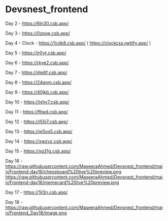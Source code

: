 # Devsnest_frontend

Day 2 - https://6ln30.csb.app/

Day 3 - https://0zpoe.csb.app/

Day 4 - Clock - https://1cdk8.csb.app/ ( https://clockcss.netlify.app/ )

Day 5 - https://jr0yt.csb.app/

Day 6 - https://rkye2.csb.app/

Day 7 - https://djp6f.csb.app/

Day 8 - https://24qnm.csb.app/

Day 9 - https://40jkb.csb.app/

Day 10 - https://ixhv7.csb.app/

Day 11 - https://ftlwd.csb.app/

Day 12 - https://i55i7.csb.app/

Day 13 - https://w5os5.csb.app/

Day 14 - https://xwzvz.csb.app/

Day 15 - https://sg31g.csb.app/

Day 16 -https://raw.githubusercontent.com/MaseeraAhmed/Devsnest_frontend/main/Frontend-day16/chessboard%20live%20preview.png
        https://raw.githubusercontent.com/MaseeraAhmed/Devsnest_frontend/main/Frontend-day16/memecard%20live%20preview.png
        
Day 17 - https://1il3n.csb.app/

Day 18 -https://raw.githubusercontent.com/MaseeraAhmed/Devsnest_frontend/main/Frontend_Day18/image.png

